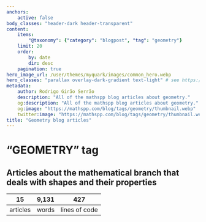 ```yaml
---
anchors:
    active: false
body_classes: "header-dark header-transparent"
content:
    items:
        "@taxonomy": {"category": "blogpost", "tag": "geometry"}
    limit: 20
    order:
        by: date
        dir: desc
    pagination: true
hero_image_url: /user/themes/myquark/images/common_hero.webp
hero_classes: "parallax overlay-dark-gradient text-light" # see https://demo.getgrav.org/blog-skeleton/blog/hero-classes
metadata:
    author: Rodrigo Girão Serrão
    description: "All of the mathspp blog articles about geometry."
    og:description: "All of the mathspp blog articles about geometry."
    og:image: "https://mathspp.com/blog/tags/geometry/thumbnail.webp"
    twitter:image: "https://mathspp.com/blog/tags/geometry/thumbnail.webp"
title: "Geometry blog articles"
---
```


# “GEOMETRY” tag


## Articles about the mathematical branch that deals with shapes and their properties



<table class="stats-table">
    <thead>
        <tr>
            <th style="text-align: center;">15</th>
            <th style="text-align: center;">9,131</th>
            <th style="text-align: center;">427</th>
        </tr>
    </thead>
    <tbody>
        <tr>
            <td style="text-align: center;">articles</td>
            <td style="text-align: center;">words</td>
            <td style="text-align: center;">lines of code</td>
        </tr>
    </tbody>
</table>